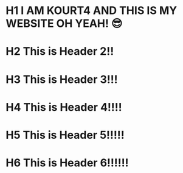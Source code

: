 # H1 I AM KOURT4 AND THIS IS MY WEBSITE OH YEAH! 😎
# H2 This is Header 2!!
# H3 This is Header 3!!!
# H4 This is Header 4!!!!
# H5 This is Header 5!!!!!
# H6 This is Header 6!!!!!!
